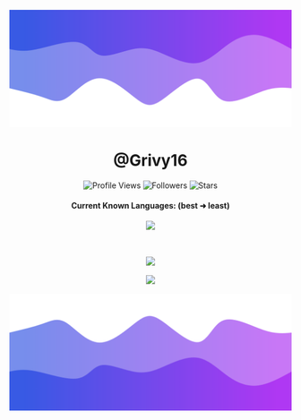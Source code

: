 ![Header](./Top.png)

<h1 align="center">@Grivy16</h1>
<a href="https://github.com/bvfk"></a>

<p align="center">
  <img height="25" src="https://api.visitorbadge.io/api/VisitorHit?user=Grivy16&countColorcountColor&countColor=%23006EFF" alt="Profile Views"/>
  <img height="25" src="https://img.shields.io/github/followers/Grivy16?color=4a12ba&style=for-the-badge&logo=github&label=Follow" alt="Followers"/>
  <img height="25" src="https://img.shields.io/github/stars/Grivy16?color=f429ff&style=for-the-badge&logo=github&label=Stars" alt="Stars"/>
</p>
<h4 align="center">Current Known Languages: (best ➜ least)</h5>
<p align="center">
           <img src="https://skillicons.dev/icons?i=py,html,cs,js,rust"/>
</p>

<br>

<p align="center">
  <img src="https://github-readme-stats.vercel.app/api/?username=Grivy16&title_color=674fc9&text_color=9f9f9f&show_icons=true&bg_color=00000000&hide_border=true&icon_color=674fc9&hide_title=true&count_private=true" />
</p>
<p align="center">
  <img src="https://github-readme-stats.vercel.app/api/top-langs/?username=Grivy16&layout=compact&theme=blueberry&count_private=true&hide_border=true" />
</p>

![Footer](./Bottom.png)
